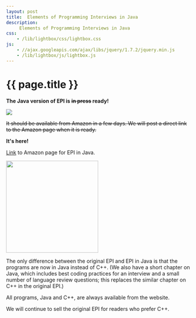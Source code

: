```yaml
---
layout: post
title:  Elements of Programming Interviews in Java
description:
     Elements of Programming Interviews in Java
css:
    - /lib/lightbox/css/lightbox.css
js:
    - //ajax.googleapis.com/ajax/libs/jquery/1.7.2/jquery.min.js
    - /lib/lightbox/js/lightbox.js
---
```


{{ page.title }}
================

<b>The Java version of EPI is <strike>in press</strike> ready!</b>

<img src="{{ site.url }}/img/epi-java-thumbnail.png"></img>

<strike>It should be available from Amazon in a few days.
We will post a direct link to the Amazon page when it is ready.</strike>

<b>It's here!</b><p>

<a href="http://www.amazon.com/Elements-Programming-Interviews-Java-Insiders/dp/1517435803/">Link</a> to Amazon page 
for EPI in Java.
<p>
<img src="{{ site.url }}/img/epi-java-amzn.png" width="250"></img>
<p>

The only difference between the original EPI and EPI in Java is that
the programs are now in Java instead of C++. (We also have a short chapter
on Java, which includes best coding practices for an interview and a small
number of language review questions; this replaces the similar chapter on C++
in the original EPI.)

All programs, Java and C++, are always available from the website.

We will continue to sell the original EPI for readers who prefer C++.
